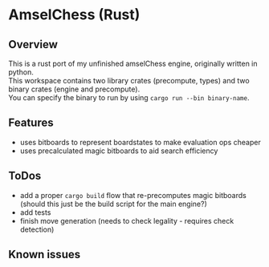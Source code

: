 # AmselChess (Rust)

## Overview
This is a rust port of my unfinished amselChess engine, originally written in python.  
This workspace contains two library crates (precompute, types) and two binary crates (engine and precompute).  
You can specify the binary to run by using `cargo run --bin binary-name`.

## Features
* uses bitboards to represent boardstates to make evaluation ops cheaper
* uses precalculated magic bitboards to aid search efficiency

## ToDos
* add a proper `cargo build` flow that re-precomputes magic bitboards (should this just be the build script for the main engine?)
* add tests
* finish move generation (needs to check legality - requires check detection)

## Known issues